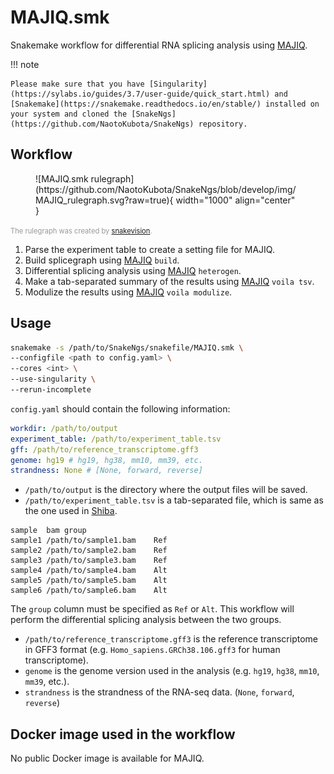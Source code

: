 # MAJIQ.smk

Snakemake workflow for differential RNA splicing analysis using [MAJIQ](https://majiq.biociphers.org/).

!!! note

    Please make sure that you have [Singularity](https://sylabs.io/guides/3.7/user-guide/quick_start.html) and [Snakemake](https://snakemake.readthedocs.io/en/stable/) installed on your system and cloned the [SnakeNgs](https://github.com/NaotoKubota/SnakeNgs) repository.

## Workflow

<figure markdown="span">
	![MAJIQ.smk rulegraph](https://github.com/NaotoKubota/SnakeNgs/blob/develop/img/MAJIQ_rulegraph.svg?raw=true){ width="1000" align="center" }
</figure>

<span style="font-size: 0.8em; color: rgba(0, 0, 0, 0.4);">The rulegraph was created by [snakevision](https://github.com/OpenOmics/snakevision).</span>

1. Parse the experiment table to create a setting file for MAJIQ.
2. Build splicegraph using [MAJIQ](https://majiq.biociphers.org/) `build`.
3. Differential splicing analysis using [MAJIQ](https://majiq.biociphers.org/) `heterogen`.
4. Make a tab-separated summary of the results using [MAJIQ](https://majiq.biociphers.org/) `voila tsv`.
5. Modulize the results using [MAJIQ](https://majiq.biociphers.org/) `voila modulize`.

## Usage

``` bash
snakemake -s /path/to/SnakeNgs/snakefile/MAJIQ.smk \
--configfile <path to config.yaml> \
--cores <int> \
--use-singularity \
--rerun-incomplete
```

`config.yaml` should contain the following information:

``` yaml
workdir: /path/to/output
experiment_table: /path/to/experiment_table.tsv
gff: /path/to/reference_transcriptome.gff3
genome: hg19 # hg19, hg38, mm10, mm39, etc.
strandness: None # [None, forward, reverse]
```

- `/path/to/output` is the directory where the output files will be saved.
- `/path/to/experiment_table.tsv` is a tab-separated file, which is same as the one used in [Shiba](https://github.com/NaotoKubota/Shiba).

``` text
sample	bam	group
sample1	/path/to/sample1.bam	Ref
sample2	/path/to/sample2.bam	Ref
sample3	/path/to/sample3.bam	Ref
sample4	/path/to/sample4.bam	Alt
sample5	/path/to/sample5.bam	Alt
sample6	/path/to/sample6.bam	Alt
```

The `group` column must be specified as `Ref` or `Alt`. This workflow will perform the differential splicing analysis between the two groups.

- `/path/to/reference_transcriptome.gff3` is the reference transcriptome in GFF3 format (e.g. `Homo_sapiens.GRCh38.106.gff3` for human transcriptome).
- `genome` is the genome version used in the analysis (e.g. `hg19`, `hg38`, `mm10`, `mm39`, etc.).
- `strandness` is the strandness of the RNA-seq data. (`None`, `forward`, `reverse`)

## Docker image used in the workflow

No public Docker image is available for MAJIQ.

